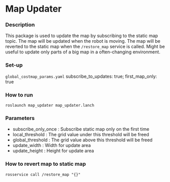 # Map Updater #

### Description ###
This package is used to update the map by subscribing to the static map topic. The map will be updated when the robot is moving. The map will be reverted to the static map when the `/restore_map` service is called. Might be useful to update only parts of a big map in a often-changing environment.

### Set-up ###
`global_costmap_params.yaml`
subscribe_to_updates: true; 
first_map_only: true

### How to run ###

`roslaunch map_updater map_updater.lanch`

### Parameters ###

* subscribe_only_once : Subscribe static map only on the first time
* local_threshold : The grid value under this threshold will be freed
* global_threshold : The grid value above this threshold will be freed
* update_width : Width for update area
* update_height : Height for update area

### How to revert map to static map ###

`rosservice call /restore_map "{}"`
